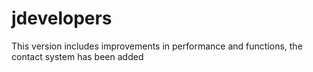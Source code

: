 # jdevelopers
This version includes improvements in performance and functions, the contact system has been added
